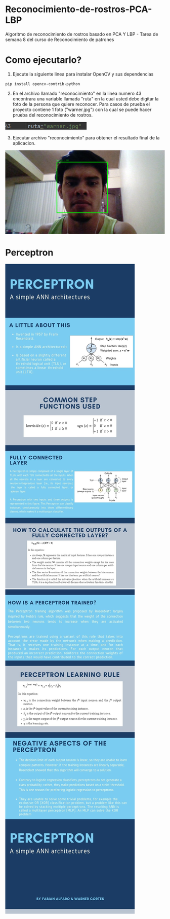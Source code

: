 # Reconocimiento-de-rostros-PCA-LBP
Algoritmo de reconocimiento de rostros basado en PCA Y LBP - Tarea de semana 8 del curso de Reconocimiento de patrones

# Como ejecutarlo?

1. Ejecute la siguiente linea para instalar OpenCV y sus dependencias

~~~
pip install opencv-contrib-python
~~~

2. En el archivo llamado "reconocimiento" en la linea numero 43 encontrara una variable llamada "ruta" en la cual usted debe digitar la foto de la persona que quiere reconocer. Para casos de prueba el proyecto contiene 1 foto ("warner.jpg") con la cual se puede hacer prueba del reconocimiento de rostros.

![ruta](<./assets/ruta.jpeg>) 

3. Ejecutar archivo "reconocimiento" para obtener el resultado final de la aplicacion.

![resultado](<./assets/resultado.jpeg>) 

# Perceptron

![infografia1](<./assets/1.jpg>) 
![infografia1](<./assets/2.jpg>)
